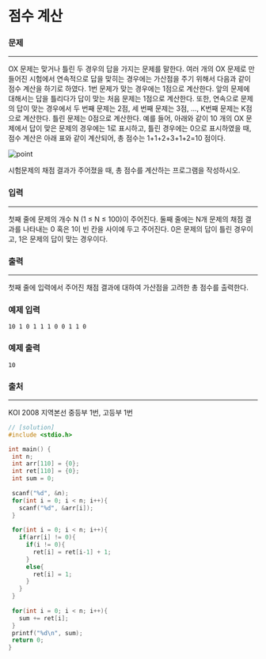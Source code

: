 # 점수 계산

### 문제

------

OX 문제는 맞거나 틀린 두 경우의 답을 가지는 문제를 말한다. 여러 개의 OX 문제로 만들어진 시험에서 연속적으로 답을 맞히는 경우에는 가산점을 주기 위해서 다음과 같이 점수 계산을 하기로 하였다. 1번 문제가 맞는 경우에는 1점으로 계산한다. 앞의 문제에 대해서는 답을 틀리다가 답이 맞는 처음 문제는 1점으로 계산한다. 또한, 연속으로 문제의 답이 맞는 경우에서 두 번째 문제는 2점, 세 번째 문제는 3점, ..., K번째 문제는 K점으로 계산한다. 틀린 문제는 0점으로 계산한다. 예를 들어, 아래와 같이 10 개의 OX 문제에서 답이 맞은 문제의 경우에는 1로 표시하고, 틀린 경우에는 0으로 표시하였을 때, 점수 계산은 아래 표와 같이 계산되어, 총 점수는 1+1+2+3+1+2=10 점이다.

![point](http://cfile1.uf.tistory.com/image/2430F73B586C55A61D0049)

시험문제의 채점 결과가 주어졌을 때, 총 점수를 계산하는 프로그램을 작성하시오.

### 입력

------

첫째 줄에 문제의 개수 N (1 ≤ N ≤ 100)이 주어진다. 둘째 줄에는 N개 문제의 채점 결과를 나타내는 0 혹은 1이 빈 칸을 사이에 두고 주어진다. 0은 문제의 답이 틀린 경우이고, 1은 문제의 답이 맞는 경우이다.

### 출력

------

첫째 줄에 입력에서 주어진 채점 결과에 대하여 가산점을 고려한 총 점수를 출력한다.

### 예제 입력

```
10 1 0 1 1 1 0 0 1 1 0
```

### 예제 출력

```
10
```

### 출처

------

KOI 2008 지역본선 중등부 1번, 고등부 1번

 ```c++
// [solution]
#include <stdio.h>

int main() {
  int n;
  int arr[110] = {0};
  int ret[110] = {0};
  int sum = 0;
  
  scanf("%d", &n);
  for(int i = 0; i < n; i++){
    scanf("%d", &arr[i]);
  }
  
  for(int i = 0; i < n; i++){
    if(arr[i] != 0){
      if(i != 0){
        ret[i] = ret[i-1] + 1;
      }
      else{
        ret[i] = 1;
      }
    }
  }
  
  for(int i = 0; i < n; i++){
    sum += ret[i];
  }
  printf("%d\n", sum);
  return 0;
}
 ```

